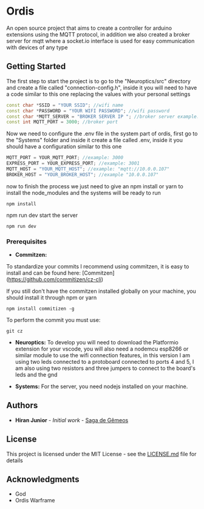# Ordis

An open source project that aims to create a controller for arduino extensions using the MQTT protocol, in addition we also created a broker server for mqtt where a socket.io interface is used for easy communication with devices of any type

## Getting Started

The first step to start the project is to go to the "Neuroptics/src" directory and create a file called "connection-config.h", inside it you will need to have a code similar to this one replacing the values with your personal settings

```c++
const char *SSID = "YOUR SSID"; //wifi name
const char *PASSWORD = "YOUR WIFI PASSWORD"; //wifi password
const char *MQTT_SERVER = "BROKER SERVER IP "; //broker server example: 10.0.0.000
const int MQTT_PORT = 3000; //broker port
```

Now we need to configure the .env file in the system part of ordis, first go to the "Systems" folder and inside it create a file called .env, inside it you should have a configuration similar to this one

```javascript
MQTT_PORT = YOUR_MQTT_PORT; //example: 3000
EXPRESS_PORT = YOUR_EXPRESS_PORT; //example: 3001
MQTT_HOST = "YOUR_MQTT_HOST"; //example: "mqtt://10.0.0.107"
BROKER_HOST = "YOUR_BROKER_HOST"; //example "10.0.0.107"
```

now to finish the process we just need to give an npm install or yarn to install the node_modules and the systems will be ready to run

```
npm install
```

npm run dev start the server

```
npm run dev
```

### Prerequisites

- **Commitzen:**

To standardize your commits I recommend using commitzen, it is easy to install and can be found here: [Commitzen] (https://github.com/commitizen/cz-cli)

If you still don't have the commitzen installed globally on your machine, you should install it through npm or yarn

```
npm install commitizen -g
```

To perform the commit you must use:

```
git cz
```

- **Neuroptics:**
  To develop you will need to download the Platformio extension for your vscode, you will also need a nodemcu esp8266 or similar module to use the wifi connection features, in this version I am using two leds connected to a protoboard connected to ports 4 and 5, I am also using two resistors and three jumpers to connect to the board's leds and the gnd

- **Systems:**
  For the server, you need nodejs installed on your machine.

## Authors

- **Hiran Junior** - _Initial work_ - [Saga de Gêmeos](https://github.com/maximosdrr)

## License

This project is licensed under the MIT License - see the [LICENSE.md](https://github.com/maximosdrr/ordis/blob/main/LICENSE) file for details

## Acknowledgments

- God
- Ordis Warframe
